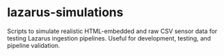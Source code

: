 # lazarus-simulations
Scripts to simulate realistic HTML-embedded and raw CSV sensor data for testing Lazarus ingestion pipelines. Useful for development, testing, and pipeline validation.
